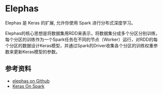 # Elephas

Elephas 是 Keras 的扩展, 允许你使用 Spark 进行分布式深度学习。

Elephas的核心思想是将数据集用RDD来表示，将数据集分成多个分区分别训练，每个分区的训练作为一个Spark任务在不同的节点（Worker）运行，对RDD的每个分区的数据设计Keras模型，并通过Spark的Driver收集各个分区的训练权重参数来更新Keras模型的参数。


## 参考资料

- [elephas on Github](https://github.com/maxpumperla/elephas)
- [Keras On Spark](https://blog.csdn.net/choushi5845/article/details/100747143)
